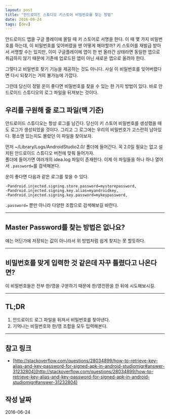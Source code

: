 ```yaml
---
layout: post
title: "안드로이드 스튜디오 키스토어 비밀번호를 찾는 방법"
date: 2016-09-24
tags: [dev]
---
```


안드로이드 앱을 구글 플레이에 올릴 때 키 스토어로 서명을 한다.
이 때 몇 가지 비밀번호를 하는데, 이 비밀번호를 잊어버렸을 땐 어떻게 해야할까?
키 스토어를 재발급 받아서 서명할 수는 있지만, 이미 구글플레이에 앱이 한 번 올라간 상태라면 동일한 앱으로 취급하지 않기 때문에
기존에 업로드된 앱이 아닌 새로운 앱으로 올려야 한다.

그렇다고 비밀번호 찾기 기능을 제공하는 것도 아니다.
사실 이 비밀번호를 잊어버렸다면 다시 되찾기는 거의 불가능에 가깝다.

그런데 당신이 정말 운이 좋다면 비밀번호를 찾을 수 있는 한 가지 방법이 있다.
바로 안드로이드 스튜디오의 로그 파일을 뒤져보는 것이다.

## 우리를 구원해 줄 로그 파일(맥 기준)

안드로이드 스튜디오는 항상 로그를 남긴다.
당신이 키 스토어 비밀번호를 생성했을 때도 로그가 생성되었을 것이다.
그리고 그 로그에는 우리의 비밀번호가 고스란히 남아있다. 평소엔 있는지도 몰랐던 이 파일을 찾아보자.

먼저 ~/Library/Logs/AndroidStudio2.0/ 폴더에 들어간다. 꼭 2.0일 필요는 없고 설치된 안드로이드 스튜디오 버전에 맞춰 들어가자.  
폴더에 들어가면 여러개의 idea.log 파일이 존재한다. 이제 이 파일들을 하나 하나 열어서 ```.password=```를 검색해본다.

운이 좋다면 다음과 같은 로그를 찾을 수 있다.

```
-Pandroid.injected.signing.store.password=mystorepassword, 
-Pandroid.injected.signing.key.alias=myandroidkey, 
-Pandroid.injected.signing.key.password=mykeypassword,
```
```.password=``` 뿐만 아니라 다양한 조합으로 검색해보길 바란다.

---

## Master Password를 찾는 방법은 없나요?

얘는 어딘가에 저장되는 값이 아니라서 위 방법처럼 쉽게 찾지는 못 할듯하다.

---

## 비밀번호를 맞게 입력한 것 같은데 자꾸 틀렸다고 나온다면?

이 비밀번호들은 전부 한/영을 구분하기 때문에 한/영전환을 한 뒤에 시도해보시길.

---

## TL;DR

1. 안드로이드 로그 파일을 뒤져서 비밀번호를 찾아낸다.
2. 기억나는 비밀번호와 한/영 조합을 모두 입력해본다.

---

## 참고 링크

* [http://stackoverflow.com/questions/28034899/how-to-retrieve-key-alias-and-key-password-for-signed-apk-in-android-studiomigr#answer-31232804](http://stackoverflow.com/questions/28034899/how-to-retrieve-key-alias-and-key-password-for-signed-apk-in-android-studiomigr#answer-31232804)

## 작성 날짜

2016-06-24


